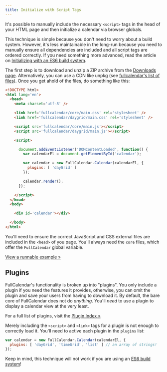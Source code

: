 ```yaml
---
title: Initialize with Script Tags
---
```


It's possible to manually include the necessary `<script>` tags in the head of your HTML page and then initialize a calendar via browser globals.

This technique is simple because you don't need to worry about a build system. However, it's less maintainable in the long-run because you need to manually ensure all dependencies are included and all script tags are ordered correctly. If you need something more advanced, read the article on [Initializing with an ES6 build system](initialize-es6).

The first step is to download and unzip a ZIP archive from the [Downloads page](/download). Alternatively, you can use a CDN like unpkg (see [fullcalendar's list of files](https://unpkg.com/fullcalendar/)). Once you get ahold of the files, do something like this:

```html
<!DOCTYPE html>
<html lang='en'>
  <head>
    <meta charset='utf-8' />

    <link href='fullcalendar/core/main.css' rel='stylesheet' />
    <link href='fullcalendar/daygrid/main.css' rel='stylesheet' />

    <script src='fullcalendar/core/main.js'></script>
    <script src='fullcalendar/daygrid/main.js'></script>

    <script>

      document.addEventListener('DOMContentLoaded', function() {
        var calendarEl = document.getElementById('calendar');

        var calendar = new FullCalendar.Calendar(calendarEl, {
          plugins: [ 'dayGrid' ]
        });

        calendar.render();
      });

    </script>
  </head>
  <body>

    <div id='calendar'></div>

  </body>
</html>
```

You'll need to ensure the correct JavaScript and CSS external files are included in the `<head>` of you page. You'll always need the `core` files, which offer the `FullCalendar` global variable.

[View a runnable example &raquo;](initialize-globals-demo)

## Plugins

FullCalendar's functionality is broken up into "plugins". You only include a plugin if you need the features it provides, otherwise, you can omit the plugin and save your users from having to download it. By default, the bare core of FullCalendar does not do *anything*. You'll *need* to use a plugin to display a calendar view at the very least.

For a full list of plugins, visit the [Plugin Index &raquo;](plugin-index)

Merely including the `<script>` and `<link>` tags for a plugin is not enough to correctly load it. You'll need to active each plugin in the `plugins` list:

```js
var calendar = new FullCalendar.Calendar(calendarEl, {
  plugins: [ 'dayGrid', 'timeGrid', 'list' ] // an array of strings!
});
```

Keep in mind, this technique will not work if you are using an [ES6 build system](initialize-es6)!
